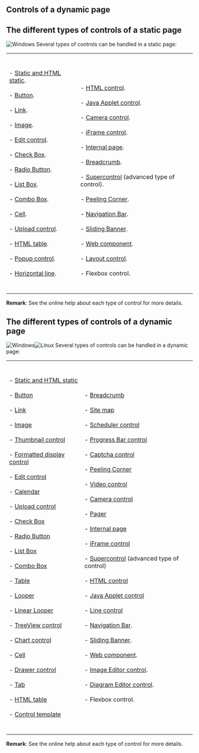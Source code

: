 
## Controls of a dynamic page
			



<a name="NOTE1"></a>
<a name="NOTE1_1"></a>


## The different types of controls of a static page
<a name="the_different_types_controls_static_page_ELTTEXTE000294"></a>
![Windows](https://doc.pcsoft.fr/ext/images/us/WINDOWS.png) Several types of controls can be handled in a static page:


|   |   |
| --- | --- |
| <br><br>- [Static and HTML static](../WDChamp/1013179.md).<br><br>- [Button](../WDChamp/1013076.md).<br><br>- [Link](../WDChamp/1013166.md).<br><br>- [Image](../WDChamp/1013218.md).<br><br>- [Edit control](../WDChamp/1013145.md).<br><br>- [Check Box](../WDChamp/1013151.md).<br><br>- [Radio Button](../WDChamp/1013228.md).<br><br>- [List Box](../WDChamp/1013185.md).<br><br>- [Combo Box](../WDChamp/1013023.md).<br><br>- [Cell](../WDChamp/1013096.md).<br><br>- [Upload control](../WDChamp/1016330.md).<br><br>- [HTML table](../WDChamp/1013260.md).<br><br>- [Popup control](../WDChamp/1000022001.md).<br><br>- [Horizontal line](../WDChamp/1013128.md).<br><br><br> | <br><br><br><br>- [HTML control](../WDChamp/1013105.md).<br><br>- [Java Applet control](../WDChamp/1013046.md).<br><br>- [Camera control](../WDChamp/1013188.md).<br><br>- [iFrame control](../WDChamp/1013270.md).<br><br>- [Internal page](../WDChamp/1013280.md).<br><br>- [Breadcrumb](../WDChamp/1013265.md).<br><br>- [Supercontrol](../WDChamp/1013091.md) (advanced type of control).<br><br>- [Peeling Corner](../WDChamp/9500209.md).<br><br>- [Navigation Bar](../WDChamp/1410087002.md).<br><br>- [Sliding Banner](../WDChamp/1410087016.md).<br><br>- [Web component](../WDChamp/1410087026.md).<br><br>- [Layout control](../WDChamp/1410087046.md).<br><br>- Flexbox control.<br><br><br> |

**Remark**: See the online help about each type of control for more details.





## The different types of controls of a dynamic page
<a name="the_different_types_controls_dynamic_page_ELTTEXTE000318"></a>
![Windows](https://doc.pcsoft.fr/ext/images/us/WINDOWS.png)![Linux](https://doc.pcsoft.fr/ext/images/us/LX.png) Several types of controls can be handled in a dynamic page:


|   |   |
| --- | --- |
| <br><br>- [Static and HTML static](../WDChamp/1013179.md)<br><br>- [Button](../WDChamp/1013076.md)<br><br>- [Link](../WDChamp/1013166.md)<br><br>- [Image](../WDChamp/1013218.md)<br><br>- [Thumbnail control](../WDChamp/1013275.md)<br><br>- [Formatted display control](../WDChamp/1013043.md)<br><br>- [Edit control](../WDChamp/1013145.md)<br><br>- [Calendar](../WDChamp/1016300.md)<br><br>- [Upload control](../WDChamp/1016330.md)<br><br>- [Check Box](../WDChamp/1013151.md)<br><br>- [Radio Button](../WDChamp/1013228.md)<br><br>- [List Box](../WDChamp/1013185.md)<br><br>- [Combo Box](../WDChamp/1013023.md)<br><br>- [Table](../WDChamp/1013224.md)<br><br>- [Looper](../WDChamp/1013099.md)<br><br>- [Linear Looper](../WDChamp/9500203.md)<br><br>- [TreeView control](../WDChamp/1013037.md)<br><br>- [Chart control](../WDChamp/1013006.md)<br><br>- [Cell](../WDChamp/1013096.md)<br><br>- [Drawer control](../WDChamp/1016210.md)<br><br>- [Tab](../WDChamp/1013194.md)<br><br>- [HTML table](../WDChamp/1013260.md)<br><br>- [Control template](../WDChamp/9000095.md)<br><br><br> | <br><br>- [Breadcrumb](../WDChamp/1013265.md)<br><br>- [Site map](../WDChamp/1013300.md)<br><br>- [Scheduler control](../WDChamp/1000019498.md)<br><br>- [Progress Bar control](../WDChamp/1013156.md)<br><br>- [Captcha control](../WDChamp/1000019348.md)<br><br>- [Peeling Corner](../WDChamp/9500209.md)<br><br>- [Video control](../WDChamp/9500211.md)<br><br>- [Camera control](../WDChamp/1013188.md)<br><br>- [Pager](../WDChamp/1013235.md)<br><br>- [Internal page](../WDChamp/1013280.md)<br><br>- [iFrame control](../WDChamp/1013270.md)<br><br>- [Supercontrol](../WDChamp/1013091.md) (advanced type of control)<br><br>- [HTML control](../WDChamp/1013105.md)<br><br>- [Java Applet control](../WDChamp/1013046.md)<br><br>- [Line control](../WDChamp/1013128.md)<br><br>- [Navigation Bar](../WDChamp/1410087002.md).<br><br>- [Sliding Banner](../WDChamp/1410087016.md).<br><br>- [Web component](../WDChamp/1410087026.md).<br><br>- [Image Editor control](../WDChamp/1410087158.md).<br><br>- [Diagram Editor control](../WDChamp/1410087160.md).<br><br>- Flexbox control.<br><br><br> |

**Remark**: See the online help about each type of control for more details.


